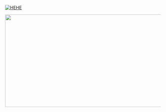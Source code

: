 [![HEHE](https://www.tumblr.com/daradadaddaxadadadadadadad/757574743711973376/hehe)](https://www.tumblr.com/daradadaddaxadadadadadadad/757574743711973376/hehe)

[<img src="(https://64.media.tumblr.com/tumblr_shippnHD8i1ayz2dt_frame1.jpg)" width="600" height="300"
/>](https://www.tumblr.com/daradadaddaxadadadadadadad/757574743711973376/hehe)
